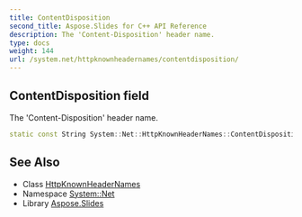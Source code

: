 ```yaml
---
title: ContentDisposition
second_title: Aspose.Slides for C++ API Reference
description: The 'Content-Disposition' header name.
type: docs
weight: 144
url: /system.net/httpknownheadernames/contentdisposition/
---
```

## ContentDisposition field


The 'Content-Disposition' header name.

```cpp
static const String System::Net::HttpKnownHeaderNames::ContentDisposition
```

## See Also

* Class [HttpKnownHeaderNames](../)
* Namespace [System::Net](../../)
* Library [Aspose.Slides](../../../)